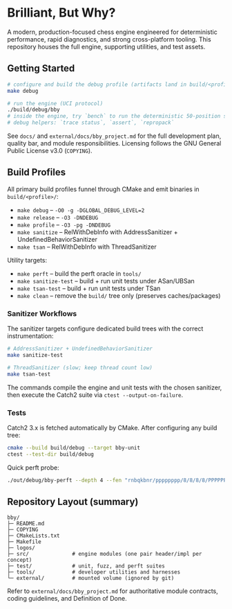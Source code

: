 # Brilliant, But Why?

A modern, production-focused chess engine engineered for deterministic performance, rapid diagnostics, and strong cross-platform tooling. This repository houses the full engine, supporting utilities, and test assets.

## Getting Started

```bash
# configure and build the debug profile (artifacts land in build/<profile>/)
make debug

# run the engine (UCI protocol)
./build/debug/bby
# inside the engine, try `bench` to run the deterministic 50-position suite
# debug helpers: `trace status`, `assert`, `repropack`
```

See `docs/` and `external/docs/bby_project.md` for the full development plan, quality bar, and module responsibilities. Licensing follows the GNU General Public License v3.0 (`COPYING`).

## Build Profiles

All primary build profiles funnel through CMake and emit binaries in `build/<profile>/`:

- `make debug` – `-O0 -g -DGLOBAL_DEBUG_LEVEL=2`
- `make release` – `-O3 -DNDEBUG`
- `make profile` – `-O3 -pg -DNDEBUG`
- `make sanitize` – RelWithDebInfo with AddressSanitizer + UndefinedBehaviorSanitizer
- `make tsan` – RelWithDebInfo with ThreadSanitizer

Utility targets:

- `make perft` – build the perft oracle in `tools/`
- `make sanitize-test` – build + run unit tests under ASan/UBSan
- `make tsan-test` – build + run unit tests under TSan
- `make clean` – remove the `build/` tree only (preserves caches/packages)

### Sanitizer Workflows

The sanitizer targets configure dedicated build trees with the correct instrumentation:

```bash
# AddressSanitizer + UndefinedBehaviorSanitizer
make sanitize-test

# ThreadSanitizer (slow; keep thread count low)
make tsan-test
```

The commands compile the engine and unit tests with the chosen sanitizer, then execute the Catch2 suite via `ctest --output-on-failure`.

### Tests

Catch2 3.x is fetched automatically by CMake. After configuring any build tree:

```bash
cmake --build build/debug --target bby-unit
ctest --test-dir build/debug
```

Quick perft probe:

```bash
./out/debug/bby-perft --depth 4 --fen "rnbqkbnr/pppppppp/8/8/8/8/PPPPPPPP/RNBQKBNR w KQkq - 0 1"
```

## Repository Layout (summary)

```
bby/
├─ README.md
├─ COPYING
├─ CMakeLists.txt
├─ Makefile
├─ logos/
├─ src/              # engine modules (one pair header/impl per concept)
├─ test/             # unit, fuzz, and perft suites
├─ tools/            # developer utilities and harnesses
└─ external/         # mounted volume (ignored by git)
```

Refer to `external/docs/bby_project.md` for authoritative module contracts, coding guidelines, and Definition of Done.
